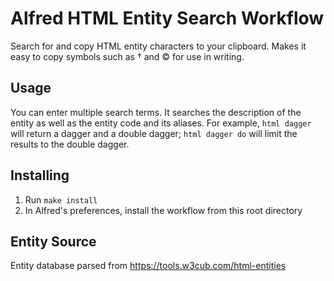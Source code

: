 # Alfred HTML Entity Search Workflow

Search for and copy HTML entity characters to your clipboard. Makes it easy to copy symbols such as &dagger; and &copy; for use in writing.

## Usage

You can enter multiple search terms. It searches the description of the entity as well as the entity code and its aliases. For example, `html dagger` will return a dagger and a double dagger; `html dagger do` will limit the results to the double dagger.

## Installing

1. Run `make install`
1. In Alfred's preferences, install the workflow from this root directory

## Entity Source

Entity database parsed from https://tools.w3cub.com/html-entities


